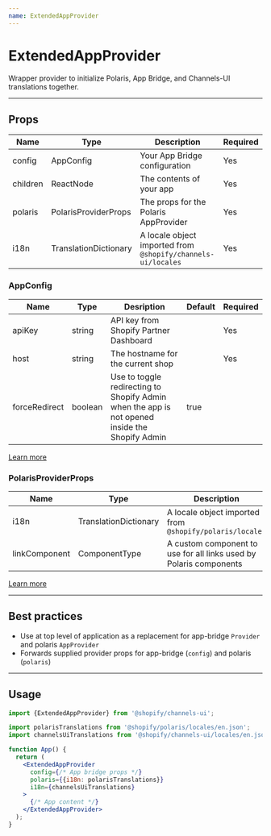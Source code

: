 ```yaml
---
name: ExtendedAppProvider
---
```


# ExtendedAppProvider

Wrapper provider to initialize Polaris, App Bridge, and Channels-UI translations together.

---

## Props

| Name     | Type                  | Description                                                  | Required |
| -------- | --------------------- | ------------------------------------------------------------ | -------- |
| config   | AppConfig             | Your App Bridge configuration                                | Yes      |
| children | ReactNode             | The contents of your app                                     | Yes      |
| polaris  | PolarisProviderProps  | The props for the Polaris AppProvider                        | Yes      |
| i18n     | TranslationDictionary | A locale object imported from `@shopify/channels-ui/locales` | Yes      |

### AppConfig

| Name          | Type    | Desription                                                                                     | Default | Required |
| ------------- | ------- | ---------------------------------------------------------------------------------------------- | ------- | -------- |
| apiKey        | string  | API key from Shopify Partner Dashboard                                                         |         | Yes      |
| host          | string  | The hostname for the current shop                                                              |         | Yes      |
| forceRedirect | boolean | Use to toggle redirecting to Shopify Admin when the app is not opened inside the Shopify Admin | true    |          |

[Learn more](https://shopify.dev/tools/app-bridge/react-components/provider)

### PolarisProviderProps

| Name          | Type                  | Description                                                        | Required |
| ------------- | --------------------- | ------------------------------------------------------------------ | -------- |
| i18n          | TranslationDictionary | A locale object imported from `@shopify/polaris/locales`           | Yes      |
| linkComponent | ComponentType         | A custom component to use for all links used by Polaris components |          |

[Learn more](https://polaris.shopify.com/components/utilities/app-provider)

---

## Best practices

- Use at top level of application as a replacement for app-bridge `Provider` and polaris `AppProvider`
- Forwards supplied provider props for app-bridge (`config`) and polaris (`polaris`)

---

## Usage

```jsx
import {ExtendedAppProvider} from '@shopify/channels-ui';

import polarisTranslations from '@shopify/polaris/locales/en.json';
import channelsUiTranslations from '@shopify/channels-ui/locales/en.json';

function App() {
  return (
    <ExtendedAppProvider
      config={/* App bridge props */}
      polaris={{i18n: polarisTranslations}}
      i18n={channelsUiTranslations}
    >
      {/* App content */}
    </ExtendedAppProvider>
  );
}
```
